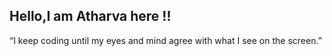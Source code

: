 <h2 >Hello,I am <strong>Atharva here !! </strong> </h2>
“I keep coding until my eyes and mind agree with what I see on the screen.”
